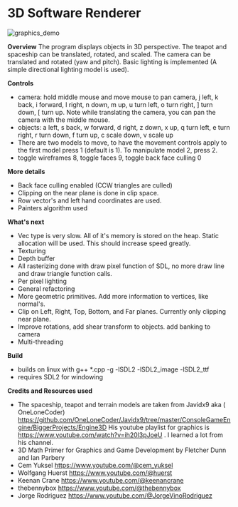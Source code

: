# 3D Software Renderer

![graphics_demo](https://github.com/user-attachments/assets/25486ebc-72e5-484a-a86f-6cbeb0416f93)


**Overview**
The program displays objects in 3D perspective.  The teapot and spaceship can be translated, rotated, and scaled. The camera can be translated and rotated (yaw and pitch). Basic lighting is implemented (A simple directional lighting model is used). 

**Controls**
- camera: hold middle mouse and move mouse to pan camera, j left, k back, i forward, l right, n down, m up, u turn left, o turn right, ] turn down, [ turn up. Note while translating the camera, you can pan the camera with the middle mouse.
- objects: a left, s back, w forward, d right, z down, x up, q turn left, e turn right, r turn down, f turn up, c scale down, v scale up
- There are two models to move, to have the movement controls apply to the first model press 1 (default is 1). To manipulate model 2, press 2.
- toggle wireframes 8, toggle faces 9, toggle back face culling 0

**More details**
- Back face culling enabled (CCW triangles are culled)
- Clipping on the near plane is done in clip space.
- Row vector's and left hand coordinates are used.
- Painters algorithm used

**What's next**
- Vec type is very slow. All of it's memory is stored on the heap. Static allocation will be used. This should increase speed greatly.
- Texturing
- Depth buffer
- All rasterizing done with draw pixel function of SDL, no more draw line and draw triangle function calls.
- Per pixel lighting
- General refactoring
- More geometric primitives. Add more information to vertices, like normal's.
- Clip on Left, Right, Top, Bottom, and Far planes. Currently only clipping near plane.
- Improve rotations, add shear transform to objects. add banking to camera
- Multi-threading

**Build**
- builds on linux with g++ *.cpp -g -lSDL2 -lSDL2_image -lSDL2_ttf
- requires SDL2 for windowing

**Credits and Resources used**
- The spaceship, teapot and terrain models are taken from Javidx9 aka (
OneLoneCoder) https://github.com/OneLoneCoder/Javidx9/tree/master/ConsoleGameEngine/BiggerProjects/Engine3D
His youtube playlist for graphics is https://www.youtube.com/watch?v=ih20l3pJoeU . I learned a lot from his channel.
- 3D Math Primer for Graphics and Game Development by Fletcher Dunn and Ian Parbery
- Cem Yuksel https://www.youtube.com/@cem_yuksel
- Wolfgang Huerst https://www.youtube.com/@huerst
- Keenan Crane https://www.youtube.com/@keenancrane
- thebennybox https://www.youtube.com/@thebennybox
- Jorge Rodriguez https://www.youtube.com/@JorgeVinoRodriguez
